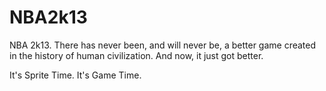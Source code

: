 # NBA2k13
NBA 2k13. There has never been, and will never be, a better game created in the history of human civilization. And now, it just got better.

It's Sprite Time. It's Game Time.
